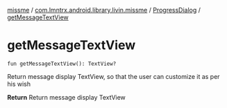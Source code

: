 [missme](../../index.md) / [com.lmntrx.android.library.livin.missme](../index.md) / [ProgressDialog](index.md) / [getMessageTextView](./get-message-text-view.md)

# getMessageTextView

`fun getMessageTextView(): TextView?`

Return message display TextView, so that the user can customize it as per his wish

**Return**
Return message display TextView


